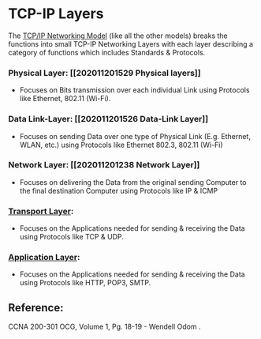 # TCP-IP Layers

The [TCP/IP Networking Model](untitled-9.md) \(like all the other models\) breaks the functions into small TCP-IP Networking Layers with each layer describing a category of functions which includes Standards & Protocols. 

### **Physical Layer: \[\[202011201529 Physical layers\]\]**

* Focuses on Bits transmission over each individual Link using Protocols like Ethernet, 802.11 \(Wi-Fi\). 

### Data Link-Layer: \[\[202011201526 Data-Link Layer\]\]

* Focuses on sending Data over one type of Physical Link \(E.g. Ethernet, WLAN, etc.\) using Protocols like Ethernet 802.3, 802.11 \(Wi-Fi\) 

### Network Layer: \[\[202011201238 Network Layer\]\]

* Focuses on delivering the Data from the original sending Computer to the final destination Computer using Protocols like IP & ICMP

### [Transport Layer](untitled-13.md):

* Focuses on the Applications needed for sending & receiving the Data using Protocols like TCP & UDP.

### [Application Layer](untitled-11.md):

* Focuses on the Applications needed for sending & receiving the Data using Protocols like HTTP, POP3, SMTP.

## Reference:

CCNA 200-301 OCG, Volume 1, Pg. 18-19 - Wendell Odom .

